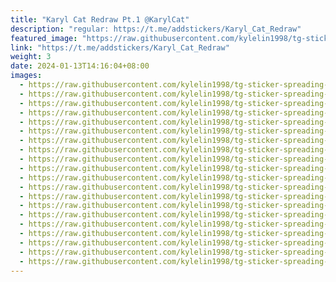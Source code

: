 ```yaml
---
title: "Karyl Cat Redraw Pt.1 @KarylCat"
description: "regular: https://t.me/addstickers/Karyl_Cat_Redraw"
featured_image: "https://raw.githubusercontent.com/kylelin1998/tg-sticker-spreading-worldwide-images/main/img/b52d2522-1fec-45d0-b601-c916f28c54e0.jpg"
link: "https://t.me/addstickers/Karyl_Cat_Redraw"
weight: 3
date: 2024-01-13T14:16:04+08:00
images:
  - https://raw.githubusercontent.com/kylelin1998/tg-sticker-spreading-worldwide-images/main/img/b52d2522-1fec-45d0-b601-c916f28c54e0.jpg
  - https://raw.githubusercontent.com/kylelin1998/tg-sticker-spreading-worldwide-images/main/img/9f21703e-f72c-4822-b9b2-c2ee7a692a7a.jpg
  - https://raw.githubusercontent.com/kylelin1998/tg-sticker-spreading-worldwide-images/main/img/4286eee0-1694-43e1-98a3-3da6800d0d31.jpg
  - https://raw.githubusercontent.com/kylelin1998/tg-sticker-spreading-worldwide-images/main/img/08a24a96-4b61-4845-9ec9-df1559d80734.jpg
  - https://raw.githubusercontent.com/kylelin1998/tg-sticker-spreading-worldwide-images/main/img/af4aa519-b585-4df1-99f9-63e92e02f70b.jpg
  - https://raw.githubusercontent.com/kylelin1998/tg-sticker-spreading-worldwide-images/main/img/30431ad7-1a75-4d35-80c8-782d85c3493c.jpg
  - https://raw.githubusercontent.com/kylelin1998/tg-sticker-spreading-worldwide-images/main/img/b2d875fd-a784-4af5-8e74-f32e22c4f90d.jpg
  - https://raw.githubusercontent.com/kylelin1998/tg-sticker-spreading-worldwide-images/main/img/6ab3b3f0-c362-4153-ac13-06bdc2788c3d.jpg
  - https://raw.githubusercontent.com/kylelin1998/tg-sticker-spreading-worldwide-images/main/img/09d72cc3-040a-4f32-b3d4-2fe6383bfc19.jpg
  - https://raw.githubusercontent.com/kylelin1998/tg-sticker-spreading-worldwide-images/main/img/91f3ee41-1443-4d68-9a3a-b108c1b0195b.jpg
  - https://raw.githubusercontent.com/kylelin1998/tg-sticker-spreading-worldwide-images/main/img/85c8cc61-515f-4ed7-84e6-42002d6f8ff2.jpg
  - https://raw.githubusercontent.com/kylelin1998/tg-sticker-spreading-worldwide-images/main/img/829776aa-e26c-42d1-868c-0f51a3db5b58.jpg
  - https://raw.githubusercontent.com/kylelin1998/tg-sticker-spreading-worldwide-images/main/img/24adff8a-aafd-44f0-b7d3-9afff3e0144f.jpg
  - https://raw.githubusercontent.com/kylelin1998/tg-sticker-spreading-worldwide-images/main/img/a5957feb-2afe-416b-8230-f0ff6eb1b1f0.jpg
  - https://raw.githubusercontent.com/kylelin1998/tg-sticker-spreading-worldwide-images/main/img/4ff74b77-e10a-45ed-b985-dbfe045b7bb4.jpg
  - https://raw.githubusercontent.com/kylelin1998/tg-sticker-spreading-worldwide-images/main/img/ff652509-6bf7-4815-bfbb-a3b6e6ec1d05.jpg
  - https://raw.githubusercontent.com/kylelin1998/tg-sticker-spreading-worldwide-images/main/img/f91b6182-b67e-4c1d-93de-3bd7cc0610e6.jpg
  - https://raw.githubusercontent.com/kylelin1998/tg-sticker-spreading-worldwide-images/main/img/c9e567c7-970f-4cd5-bf7f-a237b04d4800.jpg
  - https://raw.githubusercontent.com/kylelin1998/tg-sticker-spreading-worldwide-images/main/img/1863ba48-4a68-45c3-8cfd-aca50eb6757e.jpg
  - https://raw.githubusercontent.com/kylelin1998/tg-sticker-spreading-worldwide-images/main/img/0c0809e6-344e-4102-9054-1686271e342c.jpg
---
```

